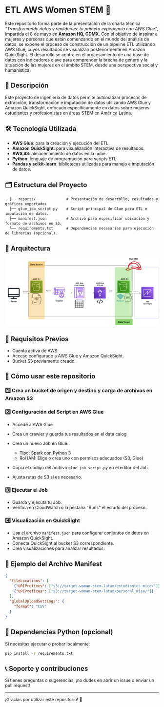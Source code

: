 
# ETL AWS Women STEM 🚀

Este repositorio forma parte de la presentación de la charla técnica *"Transformando datos y realidades: tu primera experiencia con AWS Glue"*, impartida el 8 de mayo en **Amazon HQ, CDMX**.
Con el objetivo de inspirar a mujeres y personas que están comenzando en el mundo del análisis de datos, se expone el proceso de construcción de un pipeline ETL utilizando AWS Glue, cuyos resultados se visualizan posteriormente en Amazon QuickSight.
El desarrollo se centra en el procesamiento de una base de datos con indicadores clave para comprender la brecha de género y la situación de las mujeres en el ámbito STEM, desde una perspectiva social y humanística.

## 📖 Descripción

Este proyecto de ingeniería de datos permite automatizar procesos de extracción, transformación e imputación de datos utilizando AWS Glue y Amazon QuickSight, enfocado específicamente en datos sobre mujeres estudiantes y profesionistas en áreas STEM en América Latina.

## 🛠️ Tecnología Utilizada

* **AWS Glue**: para la creación y ejecución del ETL.
* **Amazon QuickSight**: para visualización interactiva de resultados.
* **AWS S3**: almacenamiento de datos en la nube.
* **Python**: lenguaje de programación para scripts ETL.
* **Pandas y scikit-learn**: bibliotecas utilizadas para manejo e imputación de datos.

## 🗂️ Estructura del Proyecto

```
. ├── reports/              # Presentación de desarrollo, resultados y gráficos exportados
  ├── glue_job_script.py    # Script principal de Glue para ETL e imputación de datos.
  ├── manifest.json         # Archivo para especificar ubicación y formato de archivos en S3.
  └── requirements.txt      # Dependencias necesarias para ejecución de librerias (opcional).
```

## 🧱 Arquitectura
![Arquitectura](arquitectura.png)



## 🚩 Requisitos Previos

* Cuenta activa de AWS.
* Acceso configurado a AWS Glue y Amazon QuickSight.
* Bucket S3 previamente creado.

## 🔧 Cómo usar este repositorio

### 1️⃣ Crea un bucket de origen y destino y carga de archivos en Amazon S3


### 2️⃣ Configuración del Script en AWS Glue

* Accede a AWS Glue 
* Crea un crawler y guerda tus resultados en el data calog
* Crea un nuevo Job en Glue:

  * Tipo: Spark con Python 3
  * Rol IAM: Elige o crea uno con permisos adecuados (S3, Glue)
* Copia el código del archivo `glue_job_script.py` en el editor del Job.
* Ajusta rutas de S3 si es necesario.

### 3️⃣ Ejecutar el Job

* Guarda y ejecuta tu Job.
* Verifica en CloudWatch o la pestaña "Runs" el estado del proceso.

### 4️⃣ Visualización en QuickSight

* Usa el archivo `manifest.json` para configurar conjuntos de datos en Amazon QuickSight.
* Conecta QuickSight al bucket S3 correspondiente.
* Crea visualizaciones para analizar resultados.

## 📝 Ejemplo del Archivo Manifest

```json
{
  "fileLocations": [
    {"URIPrefixes": ["s3://target-woman-stem-latam/estudiantes_mice/"]},
    {"URIPrefixes": ["s3://target-woman-stem-latam/personal_mice/"]}
  ],
  "globalUploadSettings": {
    "format": "CSV"
  }
}
```

## 📌 Dependencias Python (opcional)

Si necesitas ejecutar o probar localmente:

```bash
pip install -r requirements.txt
```

## 📞 Soporte y contribuciones

Si tienes preguntas o sugerencias, ¡no dudes en abrir un issue o enviar un pull request!

---

¡Gracias por utilizar este repositorio! 🌟
